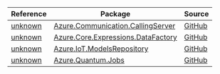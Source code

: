 | Reference | Package | Source |
|---|---|---|
|[unknown](communication.callingserver-readme.md)|[Azure.Communication.CallingServer](https://www.nuget.org/packages/Azure.Communication.CallingServer)|[GitHub](https://github.com/Azure/azure-sdk-for-net/blob/main/sdk/communication/Azure.Communication.CallingServer)|
|[unknown](core.expressions.datafactory-readme.md)|[Azure.Core.Expressions.DataFactory](https://www.nuget.org/packages/Azure.Core.Expressions.DataFactory)|[GitHub](https://github.com/Azure/azure-sdk-for-net/blob/main/sdk/core/Azure.Core.Expressions.DataFactory)|
|[unknown](iot.modelsrepository-readme.md)|[Azure.IoT.ModelsRepository](https://www.nuget.org/packages/Azure.IoT.ModelsRepository)|[GitHub](https://github.com/Azure/azure-sdk-for-net/blob/main/sdk/modelsrepository/Azure.IoT.ModelsRepository)|
|[unknown](quantum.jobs-readme.md)|[Azure.Quantum.Jobs](https://www.nuget.org/packages/Azure.Quantum.Jobs)|[GitHub](https://github.com/Azure/azure-sdk-for-net/blob/main/sdk/quantum/Azure.Quantum.Jobs)|
